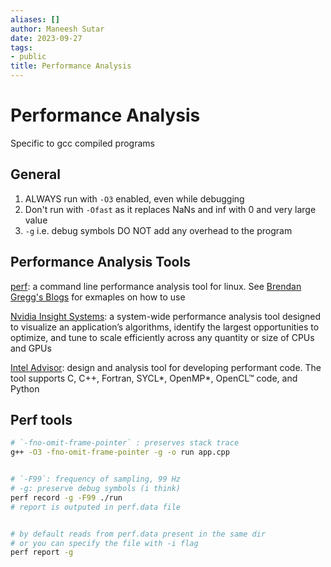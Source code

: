 ```yaml
---
aliases: []
author: Maneesh Sutar
date: 2023-09-27
tags:
- public
title: Performance Analysis
---
```


# Performance Analysis

Specific to gcc compiled programs

## General

1. ALWAYS run with `-O3` enabled, even while debugging
1. Don't run with `-Ofast` as it replaces NaNs and inf with 0 and very large value
1. `-g` i.e. debug symbols DO NOT add any overhead to the program

## Performance Analysis Tools

[perf](https://man7.org/linux/man-pages/man1/perf.1.html): a command line performance analysis tool for linux. See [Brendan Gregg's Blogs](https://www.brendangregg.com/perf.html) for exmaples on how to use

[Nvidia Insight Systems](https://developer.nvidia.com/nsight-systems): a system-wide performance analysis tool designed to visualize an application’s algorithms, identify the largest opportunities to optimize, and tune to scale efficiently across any quantity or size of CPUs and GPUs

[Intel Advisor](https://www.intel.com/content/www/us/en/developer/tools/oneapi/advisor.html#gs.2wpz2k): design and analysis tool for developing performant code. The tool supports C, C++, Fortran, SYCL\*, OpenMP\*, OpenCL™ code, and Python

## Perf tools

````bash
# `-fno-omit-frame-pointer` : preserves stack trace
g++ -O3 -fno-omit-frame-pointer -g -o run app.cpp


# `-F99`: frequency of sampling, 99 Hz
# -g: preserve debug symbols (i think)
perf record -g -F99 ./run
# report is outputed in perf.data file


# by default reads from perf.data present in the same dir
# or you can specify the file with -i flag
perf report -g
````
